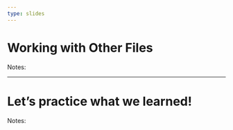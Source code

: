 ```yaml
---
type: slides
---
```


# Working with Other Files

Notes: <br>

---

# Let’s practice what we learned\!

Notes: <br>
